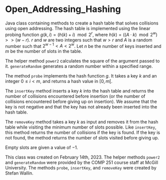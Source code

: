 # Open_Addressing_Hashing
Java class containing methods to create a hash table that solves collisions using open addressing. The hash table is implemented using the linear probing function $g(k,i)=(h(k)+i) \mod 2^r$, where $h(k)=((A \cdot k) \mod 2^w) >> (w-r)$. $r$ and $w$ are two integers such that $w>r$ and $A$ is a random number such that $2^{w-1} < A < 2^w$. Let $n$ be the number of keys inserted and $m$ be the number of slots in the table. 
  
The helper method `power2` calculates the square of the argument passed to it. `generateRandom` generates a random number within a specified range. 

The method `probe` implements the hash function $g$. It takes a key $k$ and an integer $0 \le i < m$, and returns a hash value in $[0,m[$. 

The `insertKey` method inserts a key $k$ into the hash table and returns the number of collisions encountered before insertion (or the number of collisions encountered before giving up on insertion). We assume that the key is not negative and that the key has not already been inserted into the hash table.

The `removeKey` method takes a key $k$ as input and removes it from the hash table while visiting the minimum number of slots possible. Like `insertKey`, this method returns the number of collisions if the key is found. If the key is not found, the method returns the number of slots visited before giving up.

Empty slots are given a value of $-1$.

This class was created on February 14th, 2023. The helper methods `power2` and `generateRandom` were provided by the COMP 251 course staff at McGill University. The methods `probe`, `insertKey`, and `removeKey` were created by Stefan Wallin.
